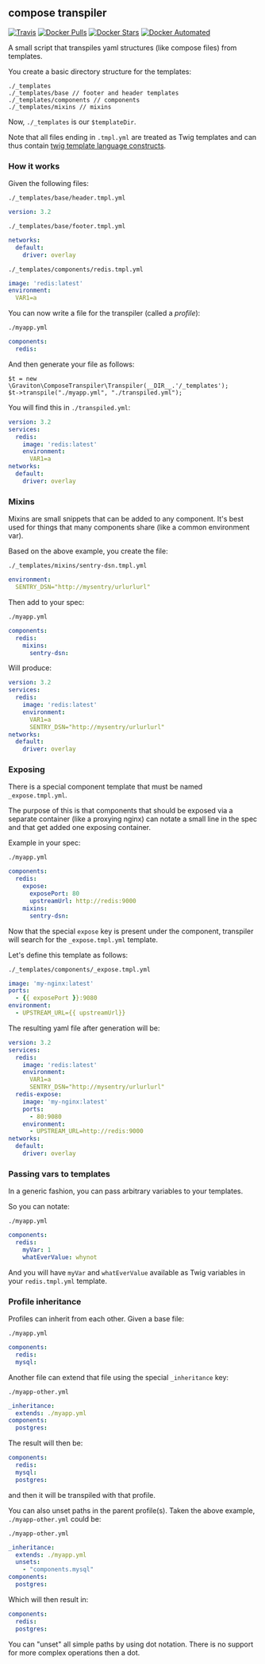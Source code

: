 ## compose transpiler

[![Travis](https://img.shields.io/travis/libgraviton/compose-transpiler.svg)](https://travis-ci.org/libgraviton/compose-transpiler)
[![Docker Pulls](https://img.shields.io/docker/pulls/graviton/compose-transpiler.svg)](https://hub.docker.com/r/graviton/compose-transpiler/)
[![Docker Stars](https://img.shields.io/docker/stars/graviton/compose-transpiler.svg)](https://hub.docker.com/r/graviton/compose-transpiler/)
[![Docker Automated](https://img.shields.io/docker/automated/graviton/compose-transpiler.svg)](https://hub.docker.com/r/graviton/compose-transpiler/)

A small script that transpiles yaml structures (like compose files) from templates.

You create a basic directory structure for the templates:

```
./_templates
./_templates/base // footer and header templates
./_templates/components // components
./_templates/mixins // mixins
```

Now, `./_templates` is our `$templateDir`.

Note that all files ending in `.tmpl.yml` are treated as Twig templates and can thus
contain [twig template language constructs](https://twig.symfony.com/doc/2.x/).

### How it works

Given the following files:

`./_templates/base/header.tmpl.yml`
```yaml
version: 3.2
```

`./_templates/base/footer.tmpl.yml`
```yaml
networks:
  default:
    driver: overlay
```

`./_templates/components/redis.tmpl.yml`
```yaml
image: 'redis:latest'
environment:
  VAR1=a
```

You can now write a file for the transpiler (called a _profile_):

`./myapp.yml`
```yaml
components:
  redis:
```

And then generate your file as follows:

```
$t = new \Graviton\ComposeTranspiler\Transpiler(__DIR__.'/_templates');
$t->transpile("./myapp.yml", "./transpiled.yml");
```

You will find this in `./transpiled.yml`:

```yaml
version: 3.2
services:
  redis:
    image: 'redis:latest'
    environment:
      VAR1=a
networks:
  default:
    driver: overlay    
```

### Mixins

Mixins are small snippets that can be added to any component. It's best used for things
that many components share (like a common environment var).

Based on the above example, you create the file:

`./_templates/mixins/sentry-dsn.tmpl.yml`
```yaml
environment:
  SENTRY_DSN="http://mysentry/urlurlurl"
```

Then add to your spec:

`./myapp.yml`
```yaml
components:
  redis:
    mixins:
      sentry-dsn:
```

Will produce:

```yaml
version: 3.2
services:
  redis:
    image: 'redis:latest'
    environment:
      VAR1=a
      SENTRY_DSN="http://mysentry/urlurlurl"
networks:
  default:
    driver: overlay    
```

### Exposing

There is a special component template that must be named `_expose.tmpl.yml`.

The purpose of this is that components that should be exposed via a separate container
(like a proxying nginx) can notate a small line in the spec and that get added one exposing
container.

Example in your spec:

`./myapp.yml`
```yaml
components:
  redis:
    expose:
      exposePort: 80
      upstreamUrl: http://redis:9000
    mixins:
      sentry-dsn:
```

Now that the special `expose` key is present under the component, transpiler will search for the
`_expose.tmpl.yml` template.

Let's define this template as follows:

`./_templates/components/_expose.tmpl.yml`
```yaml
image: 'my-nginx:latest'
ports:
  - {{ exposePort }}:9080
environment:
  - UPSTREAM_URL={{ upstreamUrl}}
```

The resulting yaml file after generation will be:

```yaml
version: 3.2
services:
  redis:
    image: 'redis:latest'
    environment:
      VAR1=a
      SENTRY_DSN="http://mysentry/urlurlurl"
  redis-expose:
    image: 'my-nginx:latest'
    ports:
      - 80:9080
    environment:
      - UPSTREAM_URL=http://redis:9000 
networks:
  default:
    driver: overlay
```

### Passing vars to templates

In a generic fashion, you can pass arbitrary variables to your templates.

So you can notate: 

`./myapp.yml`
```yaml
components:
  redis:
    myVar: 1
    whatEverValue: whynot
```

And you will have `myVar` and `whatEverValue` available as Twig variables in
your `redis.tmpl.yml` template.

### Profile inheritance

Profiles can inherit from each other. Given a base file:

`./myapp.yml`
```yaml
components:
  redis:
  mysql:
``` 

Another file can extend that file using the special `_inheritance` key:

`./myapp-other.yml`
```yaml
_inheritance:
  extends: ./myapp.yml
components:
  postgres:
```

The result will then be:

```yaml
components:
  redis:
  mysql:
  postgres:
```

and then it will be transpiled with that profile.

You can also unset paths in the parent profile(s). Taken the above example, `./myapp-other.yml` could be:

`./myapp-other.yml`
```yaml
_inheritance:
  extends: ./myapp.yml
  unsets:
    - "components.mysql"
components:
  postgres:
```

Which will then result in:

```yaml
components:
  redis:
  postgres:
```

You can "unset" all simple paths by using dot notation. There is no support for more complex operations then a dot.
